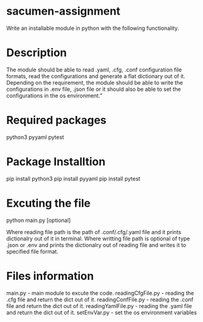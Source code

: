 # sacumen-assignment
Write an installable module in python with the following functionality.

# Description 
The module should be able to read .yaml, .cfg, .conf configuration file formats, read the configurations and generate a flat dictionary out of it.
Depending on the requirement, the module should be able to write the configurations in .env file, .json file or it should also be able to set the configurations in the os environment.”

# Required packages 
python3
pyyaml
pytest

# Package Installtion 
pip install python3
pip install pyyaml
pip install pytest

# Excuting the file 
python main.py <reading file path> [optional]<writting file path>

Where reading file path is the path of .conf/.cfg/.yaml file and it prints dictionalry out of it in terminal. 
Where writting file path is optional of type .json or .env and prints the dictionalry out of reading file and writes it to specified file format.

# Files information 
main.py - main module to excute the code.
readingCfgFile.py - reading the .cfg file and return the dict out of it.
readingConfFile.py - reading the .conf file and return the dict out of it.
readingYamlFile.py - reading the .yaml file and return the dict out of it.
setEnvVar.py - set the os environment variables

